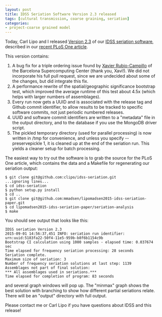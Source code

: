 ```yaml
---
layout: post
title: IDSS Seriation Software Version 2.3 released
tags: [cultural transmission, coarse graining, seriation]
categories: 
- project-coarse grained model
---
```


Today, Carl Lipo and I released [Version 2.3](https://github.com/clipo/idss-seriation/releases/tag/v2.3) of our [IDSS seriation software](https://github.com/clipo/idss-seriation), described in our [recent PLoS One article](http://journals.plos.org/plosone/article?id=10.1371/journal.pone.0124942).  

This version contains:

1.  A bug fix for a triple ordering issue found by [Xavier Rubio-Campillo](http://bsc-es.academia.edu/XavierRubio) of the Barcelona Supercomputing Center (thank you, Xavi!).  We did not incorporate his full pull request, since we are undecided about some of the changes, but did integrate this fix.
1.  A performance rewrite of the spatial/geographic significance bootstrap test, which improved the average runtime of this test about 4.5x (which helps with larger numbers of assemblages).
1.  Every run now gets a UUID and is associated with the release tag and Github commit identifier, to allow results to be tracked to specific software commits, not just periodic numbered releases.
1.  UUID and software commit identifiers are written to a "metadata" file in the output directory, and to the database if you use the MongoDB driver script.
1.  The pickled temporary directory (used for parallel processing) is now written in /tmp for convenience, and unless you specify --preservepickle 1, it is cleaned up at the end of the seriation run.  This yields a cleaner setup for batch processing. 

The easiest way to try out the software is to grab the source for the PLoS One article, which contains the data and a Makefile for regenerating our seriation output:

```shell
$ git clone git@github.com:clipo/idss-seriation.git
...ignoring lines...
$ cd idss-seriation
$ python setup.py install
$ cd ..
$ git clone git@github.com:mmadsen/lipomadsen2015-idss-seriation-paper.git
$ cd lipomadsen2015-idss-seriation-paper/seriation-analysis
$ make
```

You should see output that looks like this:

```shell
IDSS seriation Version 2.3
2015-09-01 14:56:37,451 INFO: seriation run identifier: urn:uuid:5183fa22-50f4-11e5-959b-b8f6b1154c9b
Bootstrap CI calculation using 1000 samples - elapsed time: 0.037674 sec
Time elapsed for frequency seriation processing: 28 seconds
Seriation complete.
Maximum size of seriation: 3
Number of frequency seriation solutions at last step: 1139
Assemblages not part of final solution:
*** All assemblages used in seriations.***
Time elapsed for completion of program: 83 seconds
```
and several graph windows will pop up.  The "minmax" graph shows the best solution with branching to show how different partial seriations relate.  There will be an "output" directory with full output.  

Please contact me or Carl Lipo if you have questions about IDSS and this release!